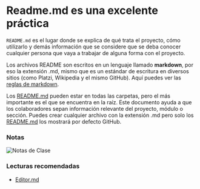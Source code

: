 # Readme.md es una excelente práctica

```README.md``` es el lugar donde se explica de qué trata el proyecto, cómo utilizarlo y demás información que se considere que se deba conocer cualquier persona que vaya a trabajar de alguna forma con el proyecto.

Los archivos README son escritos en un lenguaje llamado **markdown**, por eso la extensión .md, mismo que es un estándar de escritura en diversos sitios (como Platzi, Wikipedia y el mismo GitHub). Aquí puedes ver las [reglas de markdown](https://www.markdownguide.org/extended-syntax).

Los [README.md](https://changelog.md/) pueden estar en todas las carpetas, pero el más importante es el que se encuentra en la raíz. Este documento ayuda a que los colaboradores sepan información relevante del proyecto, módulo o sección. Puedes crear cualquier archivo con la extensión .md pero solo los [README.md](https://changelog.md/) los mostrará por defecto GitHub.

### Notas

![Notas de Clase](./img/clase33-notas.png)

### Lecturas recomendadas

- [Editor.md](https://pandao.github.io/editor.md/en.html)
